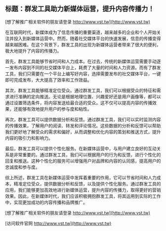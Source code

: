 ## **标题：群发工具助力新媒体运营，提升内容传播力！**

[想了解推广相关软件的朋友请登录 http://www.vst.tw](http://www.vst.tw)

在互联网时代，新媒体成为了信息传播的重要渠道，越来越多的企业和个人开始关注并投入到新媒体运营中。然而，随着社交媒体平台的快速发展，信息的传播变得越来越困难。在这个背景下，群发工具的出现为新媒体运营者带来了很大的便利，极大地提升了内容的传播力。

首先，群发工具能够节省时间和人力成本。在过去，传统的新媒体运营需要手动逐一发布内容到不同的社交媒体平台上，耗费了大量的时间和人力资源。而有了群发工具，我们只需要在一个平台上编写好内容，选择需要发布的社交媒体平台，一键即可完成发布，大大提高了效率和工作效益。

其次，群发工具能够精准定位受众。通过群发工具，我们可以根据受众的特征和需求进行准确的定向推送。无论是根据地理位置、兴趣爱好还是用户画像等，都可以通过设置筛选条件，将内容发送给最合适的受众。这不仅可以提高内容的传播效果，还能够有效地提升用户的参与度和粘性。

再次，群发工具可以提供数据分析和反馈。通过群发工具，我们可以实时监测内容的传播效果，了解用户的阅读、转发和评论情况。这些数据的分析和反馈可以帮助我们更好地了解受众的需求和偏好，从而调整和优化内容的策划和推送方式，提升内容的吸引力和影响力。

最后，群发工具可以提供个性化服务。在新媒体运营中，与用户建立良好的互动关系是非常重要的。通过群发工具，我们可以根据用户的行为和反馈，进行个性化的回复和推送。这种个性化的服务可以增强用户对品牌和内容的认同感，提高用户的忠诚度和参与度。

综上所述，群发工具在新媒体运营中发挥着重要的作用，它可以节省时间和人力成本，精准定位受众，提供数据分析和反馈，以及提供个性化服务。通过群发工具的应用，我们能够更加高效地进行新媒体运营，提升内容的传播力，取得更好的营销效果。因此，在新媒体时代，我们应该积极拥抱群发工具，将其运用到实际的工作中，实现更加成功的内容传播和品牌推广。

[想了解推广相关软件的朋友请登录 http://www.vst.tw](http://www.vst.tw)


[访问软件官网 http://www.vst.tw](http://www.vst.tw)
